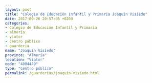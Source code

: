 ```yaml
---
layout: post
title: "Colegio de Educación Infantil y Primaria Joaquín Visiedo"
date: 2017-09-20 20:57:05 +0200
categories:
- Colegio de Educación Infantil y Primaria
- almeria
- viator
- Centro público
- guarderia
name: "Joaquín Visiedo"
province: "Almería"
location: "Viator"
code: "4004449"
type: "Centro público"
permalink: /guarderias/joaquin-visiedo.html
---
```


